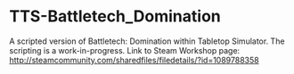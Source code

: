 # TTS-Battletech_Domination
A scripted version of Battletech: Domination within Tabletop Simulator. The scripting is a work-in-progress. Link to Steam Workshop page: http://steamcommunity.com/sharedfiles/filedetails/?id=1089788358
